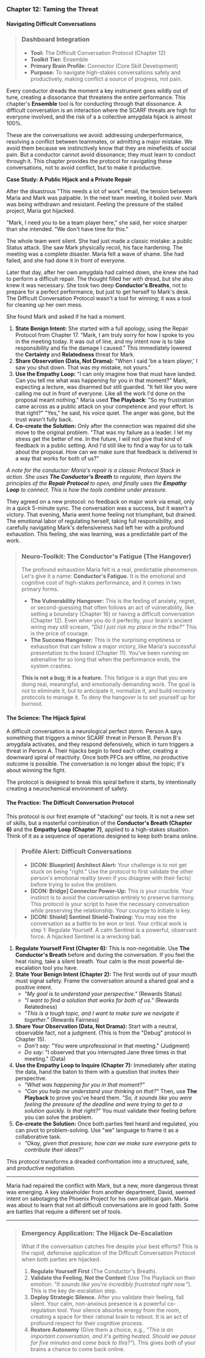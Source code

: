 ### **Chapter 12: Taming the Threat**
#### Navigating Difficult Conversations

> ### **Dashboard Integration**
>
> *   **Tool:** The Difficult Conversation Protocol (Chapter 12)
> *   **Toolkit Tier:** Ensemble
> *   **Primary Brain Profile:** Connector (Core Skill Development)
> *   **Purpose:** To navigate high-stakes conversations safely and productively, making conflict a source of progress, not pain.

Every conductor dreads the moment a key instrument goes wildly out of tune, creating a dissonance that threatens the entire performance. This chapter's **Ensemble** tool is for conducting through that dissonance. A difficult conversation is an interaction where the SCARF threats are high for everyone involved, and the risk of a a collective amygdala hijack is almost 100%.

These are the conversations we avoid: addressing underperformance, resolving a conflict between teammates, or admitting a major mistake. We avoid them because we instinctively know that they are minefields of social pain. But a conductor cannot avoid dissonance; they must learn to conduct through it. This chapter provides the protocol for navigating these conversations, not to avoid conflict, but to make it productive.

**Case Study: A Public Hijack and a Private Repair**

After the disastrous "This needs a lot of work" email, the tension between Maria and Mark was palpable. In the next team meeting, it boiled over. Mark was being withdrawn and resistant. Feeling the pressure of the stalled project, Maria got hijacked.

"Mark, I need you to be a team player here," she said, her voice sharper than she intended. "We don't have time for this."

The whole team went silent. She had just made a classic mistake: a public Status attack. She saw Mark physically recoil, his face hardening. The meeting was a complete disaster. Maria felt a wave of shame. She had failed, and she had done it in front of everyone.

Later that day, after her own amygdala had calmed down, she knew she had to perform a difficult repair. The thought filled her with dread, but she also knew it was necessary. She took two deep **Conductor's Breaths**, not to prepare for a perfect performance, but just to get herself to Mark's desk. The Difficult Conversation Protocol wasn't a tool for winning; it was a tool for cleaning up her own mess.

She found Mark and asked if he had a moment.

1.  **State Benign Intent:** She started with a full apology, using the Repair Protocol from Chapter 17. "Mark, I am truly sorry for how I spoke to you in the meeting today. It was out of line, and my intent now is to take responsibility and fix the damage I caused." This immediately lowered the **Certainty** and **Relatedness** threat for Mark.
2.  **Share Observation (Data, Not Drama):** "When I said 'be a team player,' I saw you shut down. That was my mistake, not yours."
3.  **Use the Empathy Loop:** "I can only imagine how that must have landed. Can you tell me what was happening for you in that moment?"
    Mark, expecting a lecture, was disarmed but still guarded. "It felt like you were calling me out in front of everyone. Like all the work I'd done on the proposal meant nothing."
    Maria used **The Playback**: "So my frustration came across as a public attack on your competence and your effort. Is that right?"
    "Yes," he said, his voice quiet. The anger was gone, but the trust wasn't fully back.
4.  **Co-create the Solution:** Only after the connection was repaired did she move to the original problem. "That was my failure as a leader. I let my stress get the better of me. In the future, I will not give that kind of feedback in a public setting. And I'd still like to find a way for us to talk about the proposal. How can we make sure that feedback is delivered in a way that works for both of us?"

*A note for the conductor: Maria's repair is a classic Protocol Stack in action. She uses **The Conductor's Breath** to regulate, then layers the principles of the **Repair Protocol** to open, and finally uses the **Empathy Loop** to connect. This is how the tools combine under pressure.*

They agreed on a new protocol: no feedback on major work via email, only in a quick 5-minute sync. The conversation was a success, but it wasn't a victory. That evening, Maria went home feeling not triumphant, but drained. The emotional labor of regulating herself, taking full responsibility, and carefully navigating Mark's defensiveness had left her with a profound exhaustion. This feeling, she was learning, was a predictable part of the work.

> ### **Neuro-Toolkit: The Conductor's Fatigue (The Hangover)**
>
> The profound exhaustion Maria felt is a real, predictable phenomenon. Let's give it a name: **Conductor's Fatigue.** It is the emotional and cognitive cost of high-stakes performance, and it comes in two primary forms.
>
> *   **The Vulnerability Hangover:** This is the feeling of anxiety, regret, or second-guessing that often follows an act of vulnerability, like setting a boundary (Chapter 16) or having a difficult conversation (Chapter 12). Even when you do it perfectly, your brain's ancient wiring may still scream, *"Did I just risk my place in the tribe?"* This is the price of courage.
> *   **The Success Hangover:** This is the surprising emptiness or exhaustion that can follow a major victory, like Maria's successful presentation to the board (Chapter 11). You've been running on adrenaline for so long that when the performance ends, the system crashes.
>
> **This is not a bug; it is a feature.** This fatigue is a sign that you are doing real, meaningful, and emotionally demanding work. The goal is not to eliminate it, but to anticipate it, normalize it, and build recovery protocols to manage it. To deny the hangover is to set yourself up for burnout.

#### **The Science: The Hijack Spiral**

A difficult conversation is a neurological perfect storm. Person A says something that triggers a minor SCARF threat in Person B. Person B's amygdala activates, and they respond defensively, which in turn triggers a threat in Person A. Their hijacks begin to feed each other, creating a downward spiral of reactivity. Once both PFCs are offline, no productive outcome is possible. The conversation is no longer about the topic; it's about winning the fight.

The protocol is designed to break this spiral before it starts, by intentionally creating a neurochemical environment of safety.

#### **The Practice: The Difficult Conversation Protocol**

This protocol is our first example of "stacking" our tools. It is not a new set of skills, but a masterful combination of the **Conductor's Breath (Chapter 6)** and the **Empathy Loop (Chapter 7)**, applied to a high-stakes situation. Think of it as a sequence of operations designed to keep both brains online.

> ### **Profile Alert: Difficult Conversations**
>
> *   **[ICON: Blueprint] Architect Alert:** Your challenge is to not get stuck on being "right." Use the protocol to first validate the other person's emotional reality (even if you disagree with their facts) before trying to solve the problem.
> *   **[ICON: Bridge] Connector Power-Up:** This is your crucible. Your instinct is to avoid the conversation entirely to preserve harmony. This protocol is your script to have the necessary conversation *while* preserving the relationship. Your courage to initiate is key.
> *   **[ICON: Shield] Sentinel Shield-Training:** You may see the conversation as a battle to be won or lost. Your critical work is step 1: Regulate Yourself. A calm Sentinel is a powerful, observant force. A hijacked Sentinel is a wrecking ball.

1.  **Regulate Yourself First (Chapter 6):** This is non-negotiable. Use **The Conductor's Breath** before and during the conversation. If you feel the heat rising, take a silent breath. Your calm is the most powerful de-escalation tool you have.
2.  **State Your Benign Intent (Chapter 2):** The first words out of your mouth must signal safety. Frame the conversation around a shared goal and a positive intent.
    *   *"My goal is to understand your perspective."* (Rewards Status)
    *   *"I want to find a solution that works for both of us."* (Rewards Relatedness)
    *   *"This is a tough topic, and I want to make sure we navigate it together."* (Rewards Fairness)
3.  **Share Your Observation (Data, Not Drama):** Start with a neutral, observable fact, not a judgment. (This is from the "Debug" protocol in Chapter 15).
    *   *Don't say:* "You were unprofessional in that meeting." (Judgment)
    *   *Do say:* "I observed that you interrupted Jane three times in that meeting." (Data)
4.  **Use the Empathy Loop to Inquire (Chapter 7):** Immediately after stating the data, hand the baton to them with a question that invites their perspective.
    *   *"What was happening for you in that moment?"*
    *   *"Can you help me understand your thinking on that?"*
    Then, use **The Playback** to prove you've heard them. *"So, it sounds like you were feeling the pressure of the deadline and were trying to get to a solution quickly. Is that right?"* You must validate their feeling before you can solve the problem.
5.  **Co-create the Solution:** Once both parties feel heard and regulated, you can pivot to problem-solving. Use "we" language to frame it as a collaborative task.
    *   *"Okay, given that pressure, how can we make sure everyone gets to contribute their ideas?"*

This protocol transforms a dreaded confrontation into a structured, safe, and productive negotiation.

---

Maria had repaired the conflict with Mark, but a new, more dangerous threat was emerging. A key stakeholder from another department, David, seemed intent on sabotaging the Phoenix Project for his own political gain. Maria was about to learn that not all difficult conversations are in good faith. Some are battles that require a different set of tools.

---
> ### **Emergency Application: The Hijack De-Escalation**
>
> What if the conversation catches fire despite your best efforts? This is the rapid, defensive application of the Difficult Conversation Protocol when both parties are hijacked.
> 1.  **Regulate Yourself First** (The Conductor's Breath).
> 2.  **Validate the Feeling, Not the Content** (Use The Playback on their emotion: *"It sounds like you're incredibly frustrated right now."*). This is the key de-escalation step.
> 3.  **Deploy Strategic Silence.** After you validate their feeling, fall silent. Your calm, non-anxious presence is a powerful co-regulation tool. Your silence absorbs energy from the room, creating a space for their rational brain to reboot. It is an act of profound respect for their cognitive process.
> 4.  **Restore Autonomy** (Give them a choice, e.g., *"This is an important conversation, and it's getting heated. Should we pause for five minutes and come back to this?"*). This gives both of your brains a chance to come back online.
      